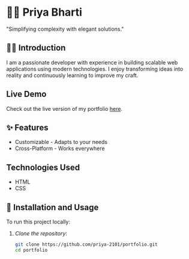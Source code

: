 # 🧑‍💻 Priya Bharti

"Simplifying complexity with elegant solutions."

## 🧑‍🚀 Introduction

I am a passionate developer with experience in building scalable web applications using modern technologies. I enjoy transforming ideas into reality and continuously learning to improve my craft.

## Live Demo

Check out the live version of my portfolio [here](https://portfolio-sooty-seven-51.vercel.app).

## ✨ Features

- Customizable - Adapts to your needs
- Cross-Platform - Works everywhere

## Technologies Used

- HTML
- CSS

## 🚀 Installation and Usage

To run this project locally:

1. *Clone the repository*:

   ```bash
   git clone https://github.com/priya-2101/portfolio.git
   cd portfolio